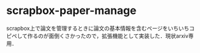 # scrapbox-paper-manage
scrapbox上で論文を管理するときに論文の基本情報を含むページをいちいちコピペして作るのが面倒くさかったので，拡張機能として実装した．現状arxiv専用．